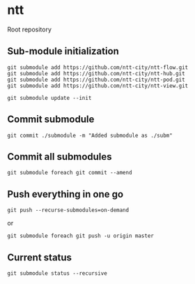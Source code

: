 # ntt
Root repository

## Sub-module initialization
```
git submodule add https://github.com/ntt-city/ntt-flow.git
git submodule add https://github.com/ntt-city/ntt-hub.git
git submodule add https://github.com/ntt-city/ntt-pod.git
git submodule add https://github.com/ntt-city/ntt-view.git

git submodule update --init
```

## Commit submodule
```
git commit ./submodule -m "Added submodule as ./subm"
```

## Commit all submodules
```
git submodule foreach git commit --amend
```

## Push everything in one go
```
git push --recurse-submodules=on-demand
```
or
```
git submodule foreach git push -u origin master
```

## Current status

```
git submodule status --recursive
```
